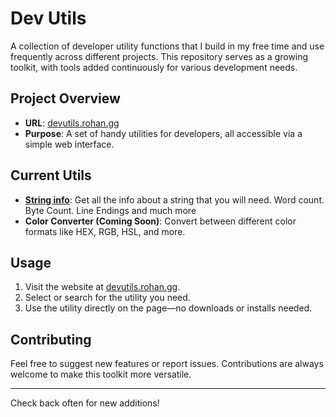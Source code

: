 # Dev Utils

A collection of developer utility functions that I build in my free time and use frequently across different projects. This repository serves as a growing toolkit, with tools added continuously for various development needs.

## Project Overview

- **URL**: [devutils.rohan.gg](https://devutils.rohan.gg)   
- **Purpose**: A set of handy utilities for developers, all accessible via a simple web interface.

## Current Utils

- [**String info**](https://devutils.rohan.gg/strinfo): Get all the info about a string that you will need. Word count. Byte Count. Line Endings and much more
- **Color Converter (Coming Soon)**: Convert between different color formats like HEX, RGB, HSL, and more.

## Usage

1. Visit the website at [devutils.rohan.gg](https://devutils.rohan.gg).
2. Select or search for the utility you need.
3. Use the utility directly on the page—no downloads or installs needed.

## Contributing

Feel free to suggest new features or report issues. Contributions are always welcome to make this toolkit more versatile.

---

Check back often for new additions!
